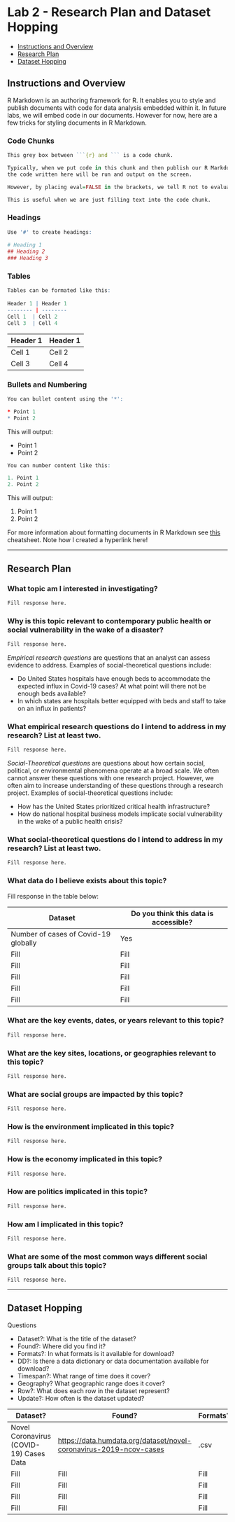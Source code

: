 Lab 2 - Research Plan and Dataset Hopping
================

  - [Instructions and Overview](#instructions-and-overview)
  - [Research Plan](#research-plan)
  - [Dataset Hopping](#dataset-hopping)

## Instructions and Overview

R Markdown is an authoring framework for R. It enables you to style and
publish documents with code for data analysis embedded within it. In
future labs, we will embed code in our documents. However for now, here
are a few tricks for styling documents in R Markdown.

### Code Chunks

```` r
This grey box between ```{r} and ``` is a code chunk. 

Typically, when we put code in this chunk and then publish our R Markdown document, 
the code written here will be run and output on the screen. 

However, by placing eval=FALSE in the brackets, we tell R not to evaluate the code. 

This is useful when we are just filling text into the code chunk.
````

### Headings

``` r
Use '#' to create headings:
  
# Heading 1
## Heading 2
### Heading 3
```

### Tables

``` r
Tables can be formated like this:
  
Header 1 | Header 1
-------- | --------
Cell 1  | Cell 2
Cell 3  | Cell 4
```

| Header 1 | Header 1 |
| -------- | -------- |
| Cell 1   | Cell 2   |
| Cell 3   | Cell 4   |

### Bullets and Numbering

``` r
You can bullet content using the '*':

* Point 1
* Point 2
```

This will output:

  - Point 1
  - Point 2

<!-- end list -->

``` r
You can number content like this:

1. Point 1
2. Point 2
```

This will output:

1.  Point 1
2.  Point 2

For more information about formatting documents in R Markdown see
[this](https://rstudio.com/wp-content/uploads/2015/02/rmarkdown-cheatsheet.pdf)
cheatsheet. Note how I created a hyperlink
here\!

-----

## Research Plan

### What topic am I interested in investigating?

``` r
Fill response here. 
```

### Why is this topic relevant to contemporary public health or social vulnerability in the wake of a disaster?

``` r
Fill response here. 
```

*Empirical research questions* are questions that an analyst can assess
evidence to address. Examples of social-theoretical questions include:

  - Do United States hospitals have enough beds to accommodate the
    expected influx in Covid-19 cases? At what point will there not be
    enough beds available?
  - In which states are hospitals better equipped with beds and staff to
    take on an influx in
patients?

### What empirical research questions do I intend to address in my research? List at least two.

``` r
Fill response here. 
```

*Social-Theoretical questions* are questions about how certain social,
political, or environmental phenomena operate at a broad scale. We often
cannot answer these questions with one research project. However, we
often aim to increase understanding of these questions through a
research project. Examples of social-theoretical questions include:

  - How has the United States prioritized critical health
    infrastructure?
  - How do national hospital business models implicate social
    vulnerability in the wake of a public health
crisis?

### What social-theoretical questions do I intend to address in my research? List at least two.

``` r
Fill response here. 
```

### What data do I believe exists about this topic?

Fill response in the table
below:

| Dataset                              | Do you think this data is accessible? |
| ------------------------------------ | ------------------------------------- |
| Number of cases of Covid-19 globally | Yes                                   |
| Fill                                 | Fill                                  |
| Fill                                 | Fill                                  |
| Fill                                 | Fill                                  |
| Fill                                 | Fill                                  |
| Fill                                 | Fill                                  |

### What are the key events, dates, or years relevant to this topic?

``` r
Fill response here. 
```

### What are the key sites, locations, or geographies relevant to this topic?

``` r
Fill response here. 
```

### What are social groups are impacted by this topic?

``` r
Fill response here. 
```

### How is the environment implicated in this topic?

``` r
Fill response here. 
```

### How is the economy implicated in this topic?

``` r
Fill response here. 
```

### How are politics implicated in this topic?

``` r
Fill response here. 
```

### How am I implicated in this topic?

``` r
Fill response here. 
```

### What are some of the most common ways different social groups talk about this topic?

``` r
Fill response here. 
```

-----

## Dataset Hopping

Questions

  - Dataset?: What is the title of the dataset?
  - Found?: Where did you find it?
  - Formats?: In what formats is it available for download?
  - DD?: Is there a data dictionary or data documentation available for
    download?
  - Timespan?: What range of time does it cover?
  - Geography? What geographic range does it cover?
  - Row?: What does each row in the dataset represent?
  - Update?: How often is the dataset
updated?

| Dataset?                                | Found?                                                               | Formats? | DD?  | Timespan?               | Geography?              | Row?                           | Update? |
| --------------------------------------- | -------------------------------------------------------------------- | -------- | ---- | ----------------------- | ----------------------- | ------------------------------ | ------- |
| Novel Coronavirus (COVID-19) Cases Data | <https://data.humdata.org/dataset/novel-coronavirus-2019-ncov-cases> | .csv     | No   | Jan 22, 2020 to Present | Global by State/Country | Cases per day by State/Country | Live    |
| Fill                                    | Fill                                                                 | Fill     | Fill | Fill                    | Fill                    | Fill                           | Fill    |
| Fill                                    | Fill                                                                 | Fill     | Fill | Fill                    | Fill                    | Fill                           | Fill    |
| Fill                                    | Fill                                                                 | Fill     | Fill | Fill                    | Fill                    | Fill                           | Fill    |
| Fill                                    | Fill                                                                 | Fill     | Fill | Fill                    | Fill                    | Fill                           | Fill    |

